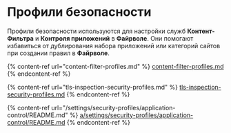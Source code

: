# Профили безопасности

Профили безопасности используются для настройки служб **Контент-Фильтра** и **Контроля приложений** в **Файрволе**. Они помогают избавиться от дублирования набора приложений или категорий сайтов при создании правил в **Файрволе**.

{% content-ref url="content-filter-profiles.md" %}
[content-filter-profiles.md](content-filter-profiles.md)
{% endcontent-ref %}

{% content-ref url="tls-inspection-security-profiles.md" %}
[tls-inspection-security-profiles.md](tls-inspection-security-profiles.md)
{% endcontent-ref %}

{% content-ref url="/settings/security-profiles/application-control/README.md" %}
[a/settings/security-profiles/application-control/README.md](/settings/security-profiles/application-control/README.md)
{% endcontent-ref %}